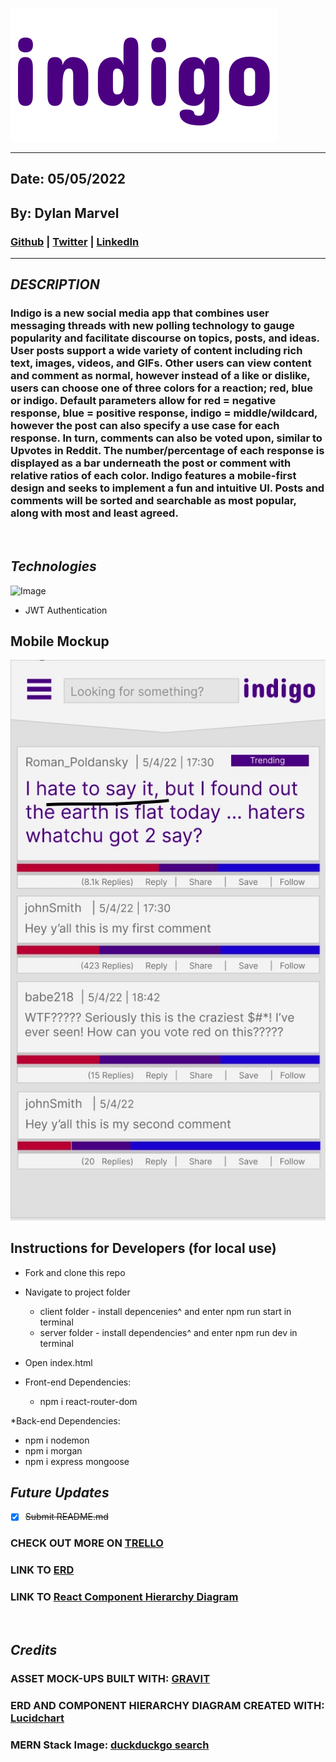 ![Image](assets/indigo-1.svg)
***
## Date: 05/05/2022

## By: Dylan Marvel

 ### [Github](https://github.com/marveldylan) | [Twitter](https://twitter.com/dmarv77) | [LinkedIn](https://www.linkedin.com/in/dylan-marvel/)
 ***

 ## ***DESCRIPTION***
 ### Indigo is a new social media app that combines user messaging threads with new polling technology to gauge popularity and facilitate discourse on topics, posts, and ideas. User posts support a wide variety of content including rich text, images, videos, and GIFs. Other users can view content and comment as normal, however instead of a like or dislike, users can choose one of three colors for a reaction; red, blue or indigo. Default parameters allow for red = negative response, blue = positive response, indigo = middle/wildcard, however the post can also specify a use case for each response. In turn, comments can also be voted upon, similar to Upvotes in Reddit. The number/percentage of each response is displayed as a bar underneath the post or comment with relative ratios of each color. Indigo features a mobile-first design and seeks to implement a fun and intuitive UI. Posts and comments will be sorted and searchable as most popular, along with most and least agreed. 
 &nbsp;

 ## ***Technologies***
 ![Image](https://external-content.duckduckgo.com/iu/?u=https%3A%2F%2Fwww.cmarix.com%2Fblog%2Fwp-content%2Fuploads%2F2019%2F09%2FMern.jpg&f=1&nofb=1)
 * JWT Authentication


## **Mobile Mockup**
![Image](./assets/mock.jpeg)

## **Instructions for Developers (for local use)**
* Fork and clone this repo
* Navigate to project folder
  * client folder - install depencenies^ and enter npm run start in terminal
  * server folder - install dependencies^ and enter npm run dev in terminal
* Open index.html

* Front-end Dependencies:
   * npm i react-router-dom

*Back-end Dependencies:
   * npm i nodemon
   * npm i morgan
   * npm i express mongoose

  


## ***Future Updates***
- [X] ~~Submit README.md~~



### **CHECK OUT MORE ON [TRELLO](https://trello.com/invite/b/ytPCliNp/818f0103d877643543b2cb4d5d7c360f/indigo)**
### **LINK TO [ERD](https://lucid.app/lucidchart/d52c89be-274c-49a2-a998-12b30f9be04f/edit?invitationId=inv_5aed0518-81f5-45cc-bc83-b2e437e54d5c)**
### **LINK TO [React Component Hierarchy Diagram](https://lucid.app/lucidchart/900236fa-acaf-49f8-a4cd-2680e857449d/edit?invitationId=inv_fe35e785-473b-4115-aa9c-e860d0dc55c1)**
&nbsp;

## ***Credits***
### **ASSET MOCK-UPS BUILT WITH: [GRAVIT](https://www.designer.io/en/)**
### **ERD AND COMPONENT HIERARCHY DIAGRAM CREATED WITH: [Lucidchart](https://www.lucidchart.com/pages/)**
### **MERN Stack Image: [duckduckgo search](https://external-content.duckduckgo.com/iu/?u=https%3A%2F%2Fwww.cmarix.com%2Fblog%2Fwp-content%2Fuploads%2F2019%2F09%2FMern.jpg&f=1&nofb=1)**
